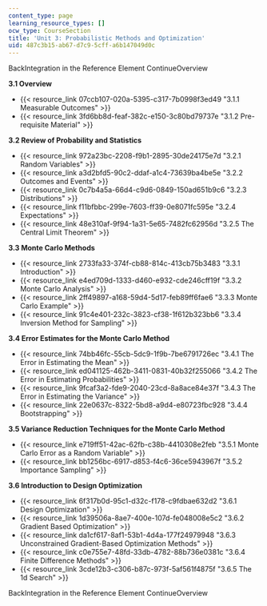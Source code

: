 ```yaml
---
content_type: page
learning_resource_types: []
ocw_type: CourseSection
title: 'Unit 3: Probabilistic Methods and Optimization'
uid: 487c3b15-ab67-d7c9-5cff-a6b147049d0c
---
```


BackIntegration in the Reference Element ContinueOverview

**3.1 Overview**

*   {{< resource_link 07ccb107-020a-5395-c317-7b0998f3ed49 "3.1.1 Measurable Outcomes" >}}
*   {{< resource_link 3fd6bb8d-feaf-382c-e150-3c80bd79737e "3.1.2 Pre-requisite Material" >}}

**3.2 Review of Probability and Statistics**

*   {{< resource_link 972a23bc-2208-f9b1-2895-30de24175e7d "3.2.1 Random Variables" >}}
*   {{< resource_link a3d2bfd5-90c2-ddaf-a1c4-73639ba4be5e "3.2.2 Outcomes and Events" >}}
*   {{< resource_link 0c7b4a5a-66d4-c9d6-0849-150ad651b9c6 "3.2.3 Distributions" >}}
*   {{< resource_link f11bfbbc-299e-7603-ff39-0e8071fc595e "3.2.4 Expectations" >}}
*   {{< resource_link 48e310af-9f94-1a31-5e65-7482fc62956d "3.2.5 The Central Limit Theorem" >}}

**3.3 Monte Carlo Methods**

*   {{< resource_link 2733fa33-374f-cb88-814c-413cb75b3483 "3.3.1 Introduction" >}}
*   {{< resource_link e4ed709d-1333-d460-e932-cde246cff19f "3.3.2 Monte Carlo Analysis" >}}
*   {{< resource_link 2ff49897-a168-59d4-5d17-feb89ff6fae6 "3.3.3 Monte Carlo Example" >}}
*   {{< resource_link 91c4e401-232c-3823-cf38-1f612b323bb6 "3.3.4 Inversion Method for Sampling" >}}

**3.4 Error Estimates for the Monte Carlo Method**

*   {{< resource_link 74bb46fc-55cb-5dc9-1f9b-7be6791726ec "3.4.1 The Error in Estimating the Mean" >}}
*   {{< resource_link ed041125-462b-3411-0831-40b32f255066 "3.4.2 The Error in Estimating Probabilities" >}}
*   {{< resource_link 9fcaf3a2-fde9-2040-23cd-8a8ace84e37f "3.4.3 The Error in Estimating the Variance" >}}
*   {{< resource_link 22e0637c-8322-5bd8-a9d4-e80723fbc928 "3.4.4 Bootstrapping" >}}

**3.5 Variance Reduction Techniques for the Monte Carlo Method**

*   {{< resource_link e719ff51-42ac-62fb-c38b-4410308e2feb "3.5.1 Monte Carlo Error as a Random Variable" >}}
*   {{< resource_link bb1256bc-6917-d853-f4c6-36ce5943967f "3.5.2 Importance Sampling" >}}

**3.6 Introduction to Design Optimization**

*   {{< resource_link 6f317b0d-95c1-d32c-f178-c9fdbae632d2 "3.6.1 Design Optimization" >}}
*   {{< resource_link 1d39506a-8ae7-400e-107d-fe048008e5c2 "3.6.2 Gradient Based Optimization" >}}
*   {{< resource_link da1cf617-8af1-53b1-4d4a-177f24979948 "3.6.3 Unconstrained Gradient-Based Optimization Methods" >}}
*   {{< resource_link c0e755e7-48fd-33db-4782-88b736e0381c "3.6.4 Finite Difference Methods" >}}
*   {{< resource_link 3cde12b3-c306-b87c-973f-5af561f4875f "3.6.5 The 1d Search" >}}

BackIntegration in the Reference Element ContinueOverview